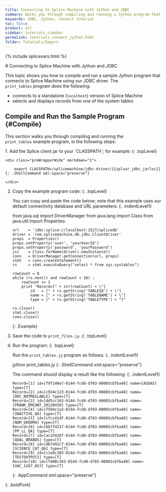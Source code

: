 ```yaml
---
title: Connecting to Splice Machine with Jython and JDBC
summary: Walks you through compiling and running a Jython program that connects to your Splice Machine database via our JDBC driver.
keywords: JDBC, Jython, connect tutorial
toc: false
product: all
sidebar: tutorials_sidebar
permalink: tutorials_connect_jython.html
folder: Tutorials/Import
---
```

{% include splicevars.html %} <section>
<div class="TopicContent" data-swiftype-index="true" markdown="1">
# Connecting to Splice Machine with Jython and JDBC

This topic shows you how to compile and run a sample Jython program that
connects to Splice Machine using our JDBC driver. The
`print_tables` program does the following:

* connects to a standalone (`localhost`) version of Splice Machine
* selects and displays records from one of the system tables

## Compile and Run the Sample Program   {#Compile}

This section walks you through compiling and running the
`print_tables` example program, in the following steps:

<div class="opsStepsList" markdown="1">
1.  Add the Splice client jar to your `CLASSPATH`; for example:
    {: .topLevel}

    <div class="preWrapperWide" markdown="1">

        export CLASSPATH=/splicemachine/jdbc-driver/{{splvar_jdbc_jarloc}}
    {: .ShellCommand xml:space="preserve"}

    </div>

2.  Copy the example program code:
    {: .topLevel}

    You can copy and paste the code below; note that this example uses
    our default connectivity database and URL parameters:
    {: .indentLevel1}

    <div class="preWrapperWide" markdown="1">
        from java.sql import DriverManager
        from java.lang import Class
        from java.util import Properties

        url    = 'jdbc:splice://localhost:1527/splicedb'
        driver = 'com.splicemachine.db.jdbc.ClientDriver'
        props  = Properties()
        props.setProperty('user', 'yourUserId')
        props.setProperty('password', 'yourPassword')
        jcc    = Class.forName(driver).newInstance()
        conn   = DriverManager.getConnection(url, props)
        stmt   = conn.createStatement()
        rs     = stmt.executeQuery("select * from sys.systables")

        rowCount = 0
        while (rs.next() and rowCount < 10) :
            rowCount += 1
            print "Record=[" + str(rowCount) + \"]
                id   = [" + rs.getString('TABLEID') + \"]
                name = [" + rs.getString('TABLENAME') + \"]
                type = [" + rs.getString('TABLETYPE') + "]"

        rs.close()
        stmt.close()
        conn.close()
    {: .Example}

    </div>

3.  Save the code to `print_files.jy`.
    {: .topLevel}

4.  Run the program:
    {: .topLevel}

    Run the `print_tables.jy` program as follows:
    {: .indentLevel1}

    <div class="preWrapperWide" markdown="1">
        jython print_tables.jy
    {: .ShellCommand xml:space="preserve"}

    </div>

    The command should display a result like the following:
    {: .indentLevel1}

    <div class="preWrapperWide" markdown="1">

        Record=[1] id=[f9f140e7-0144-fcd8-d703-00003cbfba48] name=[ASDAS] type=[T]
        Record=[2] id=[c934c123-0144-fcd8-d703-00003cbfba48] name=[DDC_NOTMAILABLE] type=[T]
        Record=[3] id=[dd5cc163-0144-fcd8-d703-00003cbfba48] name=[FRANK_EMCONT_20130430] type=[T]
        Record=[4] id=[f584c1a3-0144-fcd8-d703-00003cbfba48] name=[INACTIVE_QA] type=[T]
        Record=[5] id=[cfcc41df-0144-fcd8-d703-00003cbfba48] name=[NUM_GROOM4] type=[T]
        Record=[6] id=[6b7f4217-0144-fcd8-d703-00003cbfba48] name=[PP_LL_QA] type=[T]
        Record=[7] id=[ac154287-0144-fcd8-d703-00003cbfba48] name=[QUAL_BRANDS] type=[T]
        Record=[8] id=[d67d42c7-0144-fcd8-d703-00003cbfba48] name=[SCIENCE_CAT_QA] type=[T]
        Record=[9] id=[c1e0c303-0144-fcd8-d703-00003cbfba48] name=[TESTOUTPUT2] type=[T]
        Record=[10] id=[f408c343-0144-fcd8-d703-00003cbfba48] name=[UAC_1267_AVJ] type=[T]
    {: .AppCommand xml:space="preserve"}

    </div>
{: .boldFont}

</div>
</div>
</section>
